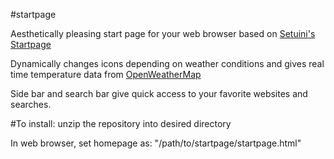 #startpage

Aesthetically pleasing start page for your web browser based on [Setuini's Startpage](http://setuini.deviantart.com/art/Startpage-447948489)

Dynamically changes icons depending on weather conditions and gives real time temperature data from [OpenWeatherMap](http://www.openweathermap.org)

Side bar and search bar give quick access to your favorite websites and searches.

#To install:
unzip the repository into desired directory

In web browser, set homepage as: "/path/to/startpage/startpage.html"
